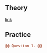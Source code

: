 ## Theory
[link](https://academy.dataiku.com/path/advanced-designer/variables-101)
## Practice
```diff
@@ Question 1. @@
```
